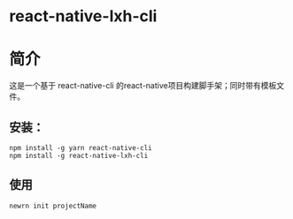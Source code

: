 react-native-lxh-cli
===
简介
===
这是一个基于 react-native-cli 的react-native项目构建脚手架；同时带有模板文件。  

安装：  
---
    npm install -g yarn react-native-cli 
    npm install -g react-native-lxh-cli  
使用
---
    newrn init projectName
